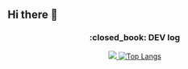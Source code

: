 ## Hi there 👋

<div align="center">
  <p>
    <h3>:closed_book: DEV log</h3>
  </p>
  <p>
    <a href="https://github.com/Seo-aron/github-readme-stats">
      <img src="https://github-readme-stats.vercel.app/api?username=Seo-aron&show_icons=true">
      <img src="https://github-readme-stats.vercel.app/api/top-langs/?username=Seo-aron&langs_count=8&theme=dark" alt="Top Langs" />
    </a>
  </p>
</div>
